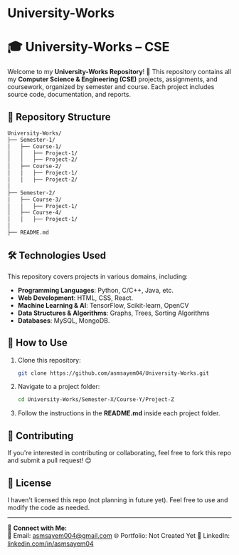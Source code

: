 # University-Works
# 🎓 University-Works – CSE

Welcome to my **University-Works Repository**! 🚀 This repository contains all my **Computer Science & Engineering (CSE)** projects, assignments, and coursework, organized by semester and course. Each project includes source code, documentation, and reports.

## 📂 Repository Structure
```bash
University-Works/
├── Semester-1/
│   ├── Course-1/
│   │   ├── Project-1/
│   │   ├── Project-2/
│   ├── Course-2/
│   │   ├── Project-1/
│   │   ├── Project-2/
│
├── Semester-2/
│   ├── Course-3/
│   │   ├── Project-1/
│   ├── Course-4/
│   │   ├── Project-1/
│
├── README.md
```

## 🛠 Technologies Used
This repository covers projects in various domains, including:
- **Programming Languages**: Python, C/C++, Java, etc.
- **Web Development**: HTML, CSS, React.
- **Machine Learning & AI**: TensorFlow, Scikit-learn, OpenCV
- **Data Structures & Algorithms**: Graphs, Trees, Sorting Algorithms
- **Databases**: MySQL, MongoDB.

## 🚀 How to Use
1. Clone this repository:
   ```sh
   git clone https://github.com/asmsayem04/University-Works.git
   ```
2. Navigate to a project folder:
   ```sh
   cd University-Works/Semester-X/Course-Y/Project-Z
   ```
3. Follow the instructions in the **README.md** inside each project folder.

## 🤝 Contributing
If you're interested in contributing or collaborating, feel free to fork this repo and submit a pull request! 😊

## 📜 License
I haven't licensed this repo (not planning in future yet). Feel free to use and modify the code as needed.

---
🔗 **Connect with Me:**  
📧 Email: asmsayem004@gmail.com
🌐 Portfolio: Not Created Yet 
💼 LinkedIn: [linkedin.com/in/asmsayem04](https://linkedin.com/in/asmsayem04)  

